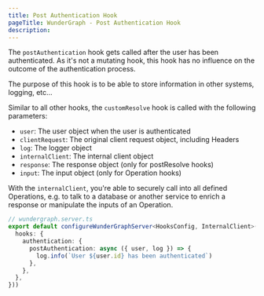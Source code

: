 ```yaml
---
title: Post Authentication Hook
pageTitle: WunderGraph - Post Authentication Hook
description:
---
```


The `postAuthentication` hook gets called after the user has been authenticated.
As it's not a mutating hook,
this hook has no influence on the outcome of the authentication process.

The purpose of this hook is to be able to store information in other systems,
logging, etc...

Similar to all other hooks,
the `customResolve` hook is called with the following parameters:

- `user`: The user object when the user is authenticated
- `clientRequest`: The original client request object, including Headers
- `log`: The logger object
- `internalClient`: The internal client object
- `response`: The response object (only for postResolve hooks)
- `input`: The input object (only for Operation hooks)

With the `internalClient`,
you're able to securely call into all defined Operations,
e.g. to talk to a database or another service to enrich a response or manipulate the inputs of an Operation.

```typescript
// wundergraph.server.ts
export default configureWunderGraphServer<HooksConfig, InternalClient>(() => ({
  hooks: {
    authentication: {
      postAuthentication: async ({ user, log }) => {
        log.info(`User ${user.id} has been authenticated`)
      },
    },
  },
}))
```

